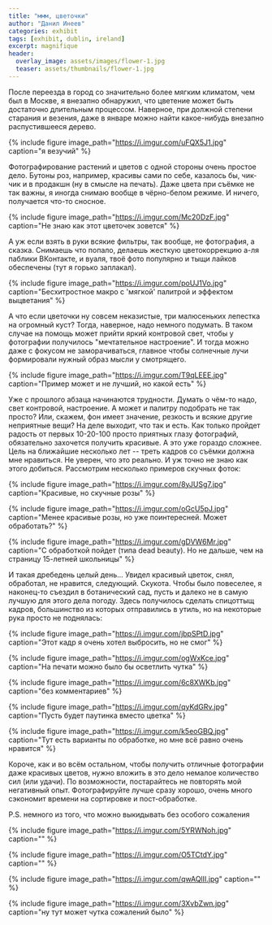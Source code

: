```yaml
---
title: "ммм, цветочки"
author: "Данил Инеев"
categories: exhibit
tags: [exhibit, dublin, ireland]
excerpt: magnifique
header:
  overlay_image: assets/images/flower-1.jpg
  teaser: assets/thumbnails/flower-1.jpg
---
```


После переезда в город со значительно более мягким климатом, чем был в Москве, я внезапно обнаружил, что цветение может быть достаточно длительным процессом. Наверное, при должной степени старания и везения, даже в январе можно найти какое-нибудь внезапно распустившееся дерево.

{% include figure image_path="https://i.imgur.com/uFQX5J1.jpg" caption="я везучий" %}

Фотографирование растений и цветов с одной стороны очень простое дело. Бутоны роз, например, красивы сами по себе, казалось бы, чик-чик и в продакшн (ну в смысле на печать). Даже цвета при съёмке не так важны, я иногда снимаю вообще в чёрно-белом режиме. И ничего, получается что-то сносное.

{% include figure image_path="https://i.imgur.com/Mc20DzF.jpg" caption="Не знаю как этот цветочек зовется" %}

А уж если взять в руки всякие фильтры, так вообще, не фотография, а сказка. Снимаешь что попало, делаешь жесткую цветокоррекцию а-ля паблики ВКонтакте, и вуаля, твоё фото популярно и тыщи лайков обеспечены (тут я горько заплакал).

{% include figure image_path="https://i.imgur.com/poUJ1Vo.jpg" caption="Бесхитростное макро с 'мягкой' палитрой и эффектом выцветания" %}

А что если цветочки ну совсем неказистые, три малюсеньких лепестка на огромный куст? Тогда, наверное, надо немного подумать. В таком случае на помощь может прийти яркий контровой свет, чтобы у фотографии получилось "мечтательное настроение". И тогда можно даже с фокусом не заморачиваться, главное чтобы солнечные лучи формировали нужный образ мысли у смотрящего.

{% include figure image_path="https://i.imgur.com/T9qLEEE.jpg" caption="Пример может и не лучший, но какой есть" %}

Уже с прошлого абзаца начинаются трудности. Думать о чём-то надо, свет контровой, настроение. А может и палитру подобрать не так просто? Или, скажем, фон имеет значение, резкость и всякие другие неприятные вещи? На деле выходит, что так и есть. Как только пройдет радость от первых 10-20-100 просто приятных глазу фотографий, обязательно захочется получить красивые. А это уже гораздо сложнее. Цель на ближайшие несколько лет -- треть кадров со съёмки должна мне нравиться. Не уверен, что это реально. И уж точно не знаю как этого добиться. Рассмотрим несколько примеров скучных фоток:

{% include figure image_path="https://i.imgur.com/8yJUSg7.jpg" caption="Красивые, но скучные розы" %}

{% include figure image_path="https://i.imgur.com/oGcU5pJ.jpg" caption="Менее красивые розы, но уже поинтересней. Может обработать?" %}

{% include figure image_path="https://i.imgur.com/gDVW6Mr.jpg" caption="С обработкой пойдет (типа dead beauty). Но не дальше, чем на страницу 15-летней школьницы" %}

И такая дребедень целый день… Увидел красивый цветок, снял, обработал, не нравится, следующий. Скукота. Чтобы было повеселее, я наконец-то съездил в ботанический сад, пусть и далеко не в самую лучшую для этого дела погоду. Здесь получилось сделать спицоттыщ кадров, большинство из которых отправились в утиль, но на некоторые рука просто не поднялась:

{% include figure image_path="https://i.imgur.com/jbpSPtD.jpg" caption="Этот кадр я очень хотел выбросить, но не смог" %}

{% include figure image_path="https://i.imgur.com/ogWxKce.jpg" caption="На печати можно было бы осветлить чутка" %}

{% include figure image_path="https://i.imgur.com/6c8XWKb.jpg" caption="без комментариев" %}

{% include figure image_path="https://i.imgur.com/qyKdGRv.jpg" caption="Пусть будет паутинка вместо цветка" %}

{% include figure image_path="https://i.imgur.com/k5eoGBQ.jpg" caption="Тут есть варианты по обработке, но мне всё равно очень нравится" %}

Короче, как и во всём остальном, чтобы получить отличные фотографии даже красивых цветов, нужно вложить в это дело немалое количество сил (или удачи). По возможности, постарайтесь не повторять мой негативный опыт. Фотографируйте лучше сразу хорошо, очень много сэкономит времени на сортировке и пост-обработке. 

P.S. немного из того, что можно выкидывать без особого сожаления

{% include figure image_path="https://i.imgur.com/5YRWNoh.jpg" caption="" %}

{% include figure image_path="https://i.imgur.com/O5TCtdY.jpg" caption="" %}

{% include figure image_path="https://i.imgur.com/qwAQlII.jpg" caption="" %}

{% include figure image_path="https://i.imgur.com/3XvbZwn.jpg" caption="ну тут может чутка сожалений было" %}
